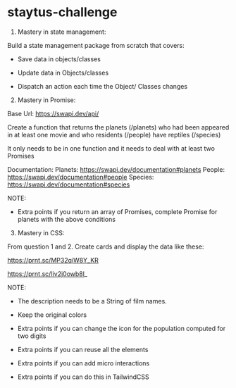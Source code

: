 # staytus-challenge

1. Mastery in state management:

Build a state management package from scratch that covers:

- Save data in objects/classes

- Update data in Objects/classes

- Dispatch an action each time the Object/ Classes changes

2. Mastery in Promise:

Base Url: https://swapi.dev/api/

Create a function that returns the planets (/planets) who had been appeared in at least one movie and who residents (/people) have reptiles (/species)

It only needs to be in one function and it needs to deal with at least two Promises

Documentation: Planets: https://swapi.dev/documentation#planets People: https://swapi.dev/documentation#people Species: https://swapi.dev/documentation#species

NOTE:

- Extra points if you return an array of Promises, complete Promise for planets with the above conditions

3. Mastery in CSS:

From question 1 and 2. Create cards and display the data like these:

https://prnt.sc/MP32qiW8Y_KR

https://prnt.sc/Iiv2j0owb8l_

NOTE:

- The description needs to be a String of film names.

- Keep the original colors

- Extra points if you can change the icon for the population computed for two digits

- Extra points if you can reuse all the elements

- Extra points if you can add micro interactions

- Extra points if you can do this in TailwindCSS
